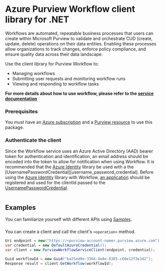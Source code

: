 # Azure Purview Workflow client library for .NET

Workflows are automated, repeatable business processes that users can create within Microsoft Purview to validate and orchestrate CUD (create, update, delete) operations on their data entities. Enabling these processes allow organizations to track changes, enforce policy compliance, and ensure quality data across their data landscape.

Use the client library for Purview Workflow to:
- Managing workflows
- Submitting user requests and monitoring workflow runs
- Viewing and responding to workflow tasks

**For more details about how to use workflow, please refer to the [service documentation][product_documentation]**

### Prerequisites

You must have an [Azure subscription][azure_subscription] and a [Purview resource][purview_resource] to use this package.

### Authenticate the client

Since the Workflow service uses an Azure Active Directory (AAD) bearer token for authentication and identification, an email address should be encoded into the token to allow for notification when using Workflow. It is recommended that the [Azure Identity][azure_identity] library be used  with a the [UsernamePasswordCredential][username_password_credential]. Before using the [Azure Identity][azure_identity] library with Workflow, [an application][app_registration] should be registered and used for the clientId passed to the [UsernamePasswordCredential][username_password_credentail].

```C# Snippet:Azure_Analytics_Purview_Workflows_CreatePurviewWorkflowClient
```

## Examples

You can familiarize yourself with different APIs using [Samples](https://github.com/Azure/azure-sdk-for-net/tree/main/sdk/purview/Azure.Analytics.Purview.Workflows/samples).

### <scenario>

You can create a client and call the client's `<operation>` method.

```C# Snippet:Azure_Analytics_Purview_Workflows_CrudWorkflow
Uri endpoint = new("https://<purview-account-name>.purview.azure.com");
var credential = new DefaultAzureCredential();
var client = new PurviewWorkflowServiceClient(endpoint, credential);

Guid workflowId = new Guid("ba25ed0e-3364-4e8e-8385-c60e12f3e342");
Response result = client.GetWorkflow(workflowId);
```

<!-- LINKS -->
[product_documentation]: https://learn.microsoft.com/azure/purview/concept-workflow
[azure_subscription]: https://azure.microsoft.com/free/dotnet/
[purview_resource]: https://docs.microsoft.com/azure/purview/create-catalog-portal
[azure_identity]: https://github.com/Azure/azure-sdk-for-net/tree/main/sdk/identity/Azure.Identity
[app_registration]: https://learn.microsoft.com/azure/active-directory/develop/quickstart-register-app
[username_password_credentail]: https://learn.microsoft.com/dotnet/api/azure.identity.usernamepasswordcredential?view=azure-dotnet
